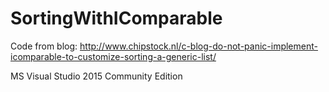 # SortingWithIComparable

Code from blog: http://www.chipstock.nl/c-blog-do-not-panic-implement-icomparable-to-customize-sorting-a-generic-list/

MS Visual Studio 2015 Community Edition
